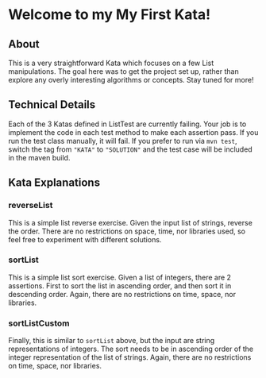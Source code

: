 # Welcome to my My First Kata!

## About
This is a very straightforward Kata which focuses on a few List manipulations.  The goal here was to get the project set
up, rather than explore any overly interesting algorithms or concepts.  Stay tuned for more!

## Technical Details
Each of the 3 Katas defined in ListTest are currently failing.  Your job is to implement the code in each test method to
make each assertion pass.  If you run the test class manually, it will fail.  If you prefer to run via `mvn test`, switch
the tag from `"KATA"` to `"SOLUTION"` and the test case will be included in the maven build.

## Kata Explanations

### reverseList
This is a simple list reverse exercise.  Given the input list of strings, reverse the order.  There are no restrictions
on space, time, nor libraries used, so feel free to experiment with different solutions.

### sortList
This is a simple list sort exercise.  Given a list of integers, there are 2 assertions.  First to sort the list in ascending 
order, and then sort it in descending order.  Again, there are no restrictions on time, space, nor libraries.

### sortListCustom
Finally, this is similar to `sortList` above, but the input are string representations of integers.  The sort needs to be 
in ascending order of the integer representation of the list of strings.  Again, there are no restrictions on time, 
space, nor libraries.
